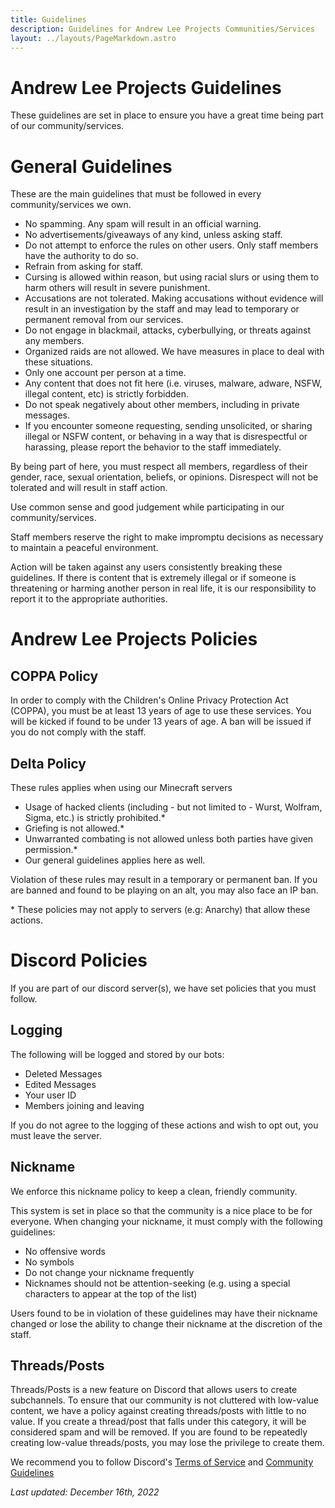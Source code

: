 ```yaml
---
title: Guidelines
description: Guidelines for Andrew Lee Projects Communities/Services
layout: ../layouts/PageMarkdown.astro
---
```

# Andrew Lee Projects Guidelines
These guidelines are set in place to ensure you have a great time being part of our community/services.

# General Guidelines

These are the main guidelines that must be followed in every community/services we own.

- No spamming. Any spam will result in an official warning.
- No advertisements/giveaways of any kind, unless asking staff.
- Do not attempt to enforce the rules on other users. Only staff members have the authority to do so.
- Refrain from asking for staff.
- Cursing is allowed within reason, but using racial slurs or using them to harm others will result in severe punishment.
- Accusations are not tolerated. Making accusations without evidence will result in an investigation by the staff and may lead to temporary or permanent removal from our services.
- Do not engage in blackmail, attacks, cyberbullying, or threats against any members.
- Organized raids are not allowed. We have measures in place to deal with these situations.
- Only one account per person at a time.
- Any content that does not fit here (i.e. viruses, malware, adware, NSFW, illegal content, etc) is strictly forbidden.
- Do not speak negatively about other members, including in private messages.
- If you encounter someone requesting, sending unsolicited, or sharing illegal or NSFW content, or behaving in a way that is disrespectful or harassing, please report the behavior to the staff immediately.

By being part of here, you must respect all members, regardless of their gender, race, sexual orientation, beliefs, or opinions. Disrespect will not be tolerated and will result in staff action.

Use common sense and good judgement while participating in our community/services.

Staff members reserve the right to make impromptu decisions as necessary to maintain a peaceful environment.

Action will be taken against any users consistently breaking these guidelines. If there is content that is extremely illegal or if someone is threatening or harming another person in real life, it is our responsibility to report it to the appropriate authorities.

# Andrew Lee Projects Policies

## COPPA Policy

In order to comply with the Children's Online Privacy Protection Act (COPPA), you must be at least 13 years of age to use these services. You will be kicked if found to be under 13 years of age. A ban will be issued if you do not comply with the staff.

## Delta Policy

These rules applies when using our Minecraft servers

- Usage of hacked clients (including - but not limited to - Wurst, Wolfram, Sigma, etc.) is strictly prohibited.*
- Griefing is not allowed.*
- Unwarranted combating is not allowed unless both parties have given permission.*
- Our general guidelines applies here as well.

Violation of these rules may result in a temporary or permanent ban. If you are banned and found to be playing on an alt, you may also face an IP ban.

\* These policies may not apply to servers (e.g: Anarchy) that allow these actions.

# Discord Policies

If you are part of our discord server(s), we have set policies that you must follow.

## Logging

The following will be logged and stored by our bots:

- Deleted Messages
- Edited Messages
- Your user ID
- Members joining and leaving

If you do not agree to the logging of these actions and wish to opt out, you must leave the server.

## Nickname

We enforce this nickname policy to keep a clean, friendly community.

This system is set in place so that the community is a nice place to be for everyone. When changing your nickname, it must comply with the following guidelines:

- No offensive words
- No symbols
- Do not change your nickname frequently
- Nicknames should not be attention-seeking (e.g. using a special characters to appear at the top of the list)

Users found to be in violation of these guidelines may have their nickname changed or lose the ability to change their nickname at the discretion of the staff.

## Threads/Posts

Threads/Posts is a new feature on Discord that allows users to create subchannels. To ensure that our community is not cluttered with low-value content, we have a policy against creating threads/posts with little to no value. If you create a thread/post that falls under this category, it will be considered spam and will be removed. If you are found to be repeatedly creating low-value threads/posts, you may lose the privilege to create them.

We recommend you to follow Discord's [Terms of Service](https://discord.com/terms) and [Community Guidelines](https://discord.com/guidelines)

*Last updated: December 16th, 2022*
